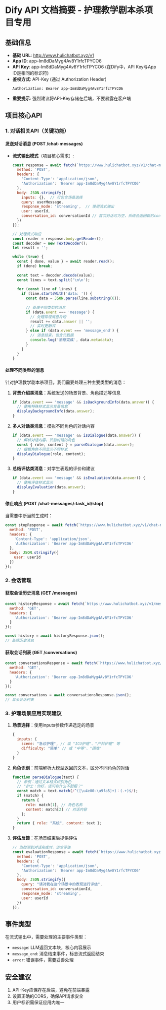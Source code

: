 # Dify API 文档摘要 - 护理教学剧本杀项目专用

## 基础信息
- **基础 URL**: http://www.hulichatbot.xyz/v1
- **App ID**: app-Im8dDaMyg4Av8Y1rfcTPYCO6
- **API Key**: app-Im8dDaMyg4Av8Y1rfcTPYCO6 (在Dify中，API Key与App ID是相同的标识符)
- **鉴权方式**: API-Key (通过 Authorization Header)
  ```
  Authorization: Bearer app-Im8dDaMyg4Av8Y1rfcTPYCO6
  ```
- **重要提示**: 强烈建议将API-Key存储在后端，不要暴露在客户端

## 项目核心API

### 1. 对话相关API（关键功能）

#### 发送对话消息 (POST /chat-messages)
- **流式输出模式**（项目核心需求）:
  ```javascript
  const response = await fetch(`https://www.hulichatbot.xyz/v1/chat-messages`, {
    method: 'POST',
    headers: {
      'Content-Type': 'application/json',
      'Authorization': 'Bearer app-Im8dDaMyg4Av8Y1rfcTPYCO6'
    },
    body: JSON.stringify({
      inputs: {},  // 可包含场景选择
      query: userMessage,
      response_mode: 'streaming',  // 使用流式输出
      user: userId,
      conversation_id: conversationId // 首次对话可为空，系统会返回新的conversation_id
    })
  });
  
  // 处理流式响应
  const reader = response.body.getReader();
  const decoder = new TextDecoder();
  let result = '';
  
  while (true) {
    const { done, value } = await reader.read();
    if (done) break;
    
    const text = decoder.decode(value);
    const lines = text.split('\n\n');
    
    for (const line of lines) {
      if (line.startsWith('data: ')) {
        const data = JSON.parse(line.substring(6));
        
        // 处理不同类型的消息
        if (data.event === 'message') {
          // 处理常规消息片段
          result += data.answer || '';
          // 实时更新UI
        } else if (data.event === 'message_end') {
          // 消息结束，包含元数据
          console.log('消息完成', data.metadata);
        }
      }
    }
  }
  ```

#### 处理不同类型的消息
针对护理教学剧本杀项目，我们需要处理三种主要类型的消息：

1. **背景介绍类消息**：系统发送的场景背景、角色描述等信息
   ```javascript
   if (data.event === 'message' && isBackgroundInfo(data.answer)) {
     // 使用特殊样式显示背景信息
     displayBackgroundInfo(data.answer);
   }
   ```

2. **多人对话类消息**：模拟不同角色的对话内容
   ```javascript
   if (data.event === 'message' && isDialogue(data.answer)) {
     // 解析对话内容，识别说话的角色
     const { role, content } = parseDialogue(data.answer);
     // 根据角色不同显示不同样式
     displayDialogue(role, content);
   }
   ```

3. **总结评估类消息**：对学生表现的评价和建议
   ```javascript
   if (data.event === 'message' && isEvaluation(data.answer)) {
     // 使用评估样式显示
     displayEvaluation(data.answer);
   }
   ```

#### 停止响应 (POST /chat-messages/:task_id/stop)
当需要中断当前生成时：
```javascript
const stopResponse = await fetch(`https://www.hulichatbot.xyz/v1/chat-messages/${taskId}/stop`, {
  method: 'POST',
  headers: {
    'Content-Type': 'application/json',
    'Authorization': 'Bearer app-Im8dDaMyg4Av8Y1rfcTPYCO6'
  },
  body: JSON.stringify({
    user: userId
  })
});
```

### 2. 会话管理

#### 获取会话历史消息 (GET /messages)
```javascript
const historyResponse = await fetch(`https://www.hulichatbot.xyz/v1/messages?conversation_id=${conversationId}&user=${userId}`, {
  method: 'GET',
  headers: {
    'Authorization': 'Bearer app-Im8dDaMyg4Av8Y1rfcTPYCO6'
  }
});

const history = await historyResponse.json();
// 处理历史消息
```

#### 获取会话列表 (GET /conversations)
```javascript
const conversationsResponse = await fetch(`https://www.hulichatbot.xyz/v1/conversations?user=${userId}`, {
  method: 'GET',
  headers: {
    'Authorization': 'Bearer app-Im8dDaMyg4Av8Y1rfcTPYCO6'
  }
});

const conversations = await conversationsResponse.json();
// 显示会话列表
```

### 3. 护理场景应用实现建议

1. **场景选择**：使用inputs参数传递选定的场景
   ```javascript
   {
     inputs: {
       scene: "急诊护理", // 或 "ICU护理"、"产科护理" 等
       difficulty: "简单" // 或 "中等"、"困难"
     }
   }
   ```

2. **角色识别**：前端解析大模型返回的文本，区分不同角色的对话
   ```javascript
   function parseDialogue(text) {
     // 示例：通过文本格式识别角色
     // "护士：你好，请问有什么不舒服？"
     const match = text.match(/^([\u4e00-\u9fa5]+)：(.+)$/);
     if (match) {
       return {
         role: match[1], // 角色名称
         content: match[2] // 对话内容
       };
     }
     return { role: "系统", content: text };
   }
   ```

3. **评估反馈**：在场景结束后提供评估
   ```javascript
   // 当检测到对话完成时，请求评估
   const evaluationResponse = await fetch(`https://www.hulichatbot.xyz/v1/chat-messages`, {
     method: 'POST',
     headers: {
       'Content-Type': 'application/json',
       'Authorization': 'Bearer app-Im8dDaMyg4Av8Y1rfcTPYCO6'
     },
     body: JSON.stringify({
       query: "请对我在这个场景中的表现进行评估",
       conversation_id: conversationId,
       response_mode: 'streaming',
       user: userId
     })
   });
   ```

## 事件类型

在流式输出中，需要处理的主要事件类型：

- `message`: LLM返回文本块，核心内容展示
- `message_end`: 消息结束事件，标志流式返回结束
- `error`: 错误事件，需要妥善处理

## 安全建议
1. API-Key应保存在后端，避免在前端暴露
2. 设置正确的CORS，确保API请求安全
3. 用户标识需保证应用内唯一 
